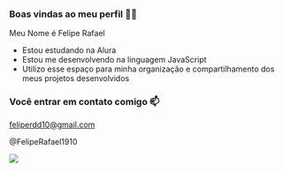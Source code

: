 ### Boas vindas ao meu perfil 🖤🤍

Meu Nome é Felipe Rafael

- Estou estudando na Alura
- Estou me desenvolvendo na linguagem JavaScript
- Utilizo esse espaço para minha organização e compartilhamento dos meus projetos desenvolvidos

### Você entrar em contato comigo 📫

feliperdd10@gmail.com

@FelipeRafael1910

![](https://media1.tenor.com/m/Cc_ZjxVZGHUAAAAC/yuri-alberto-rindo-risada.gif)
